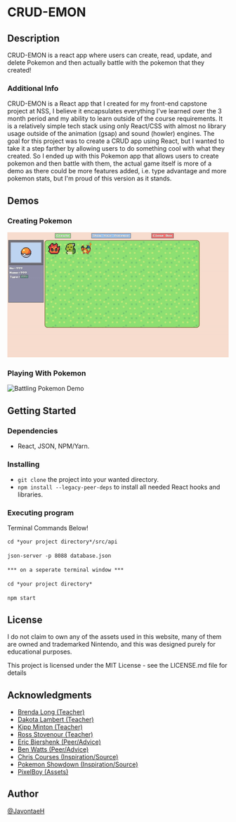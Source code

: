 # CRUD-EMON

## Description

CRUD-EMON is a react app where users can create, read, update, and delete Pokemon and then actually battle with the pokemon that they created!

### Additional Info

CRUD-EMON is a React app that I created for my front-end capstone project at NSS, I believe it encapsulates everything I've learned over the 3 month period and my ability to learn outside of the course requirements. It is a relatively simple tech stack using only React/CSS with almost no library usage outside of the animation (gsap) and sound (howler) engines. The goal for this project was to create a CRUD app using React, but I wanted to take it a step farther by allowing users to do something cool with what they created. So I ended up with this Pokemon app that allows users to create pokemon and then battle with them, the actual game itself is more of a demo as there could be more features added, i.e. type advantage and more pokemon stats, but I'm proud of this version as it stands.

## Demos

### Creating Pokemon

![Battling Pokemon Demo](/demos/pokemon-create-demo.gif)

### Playing With Pokemon

![Battling Pokemon Demo](/demos/pokemon-battle-demo.gif)

## Getting Started

### Dependencies

- React, JSON, NPM/Yarn.

### Installing

- `git clone` the project into your wanted directory.
- `npm install --legacy-peer-deps` to install all needed React hooks and libraries.

### Executing program

Terminal Commands Below!

```
cd *your project directory*/src/api

json-server -p 8088 database.json

*** on a seperate terminal window ***

cd *your project directory*

npm start

```

## License

I do not claim to own any of the assets used in this website, many of them are owned and trademarked Nintendo, and this was designed purely for educational purposes.

This project is licensed under the MIT License - see the LICENSE.md file for details

## Acknowledgments

- [Brenda Long (Teacher)](https://www.linkedin.com/in/brenda-long/)
- [Dakota Lambert (Teacher)](https://www.linkedin.com/in/dakotashaynelambert/)
- [Kipp Minton (Teacher)](https://www.linkedin.com/in/luciankippminton/)
- [Ross Stovenour (Teacher)](https://www.linkedin.com/in/ross-stovenour/)
- [Eric Biershenk (Peer/Advice)](https://www.linkedin.com/in/eric-bierschenk-b38ab71b3/)
- [Ben Watts (Peer/Advice)](https://www.linkedin.com/in/ben-watts9/)
- [Chris Courses (Inspiration/Source)](https://github.com/chriscourses)
- [Pokemon Showdown (Inspiration/Source)](https://pokemonshowdown.com/)
- [PixelBoy (Assets)](https://pixel-boy.itch.io/ninja-adventure-asset-pack)

## Author

[@JavontaeH](https://github.com/JavontaeH)
